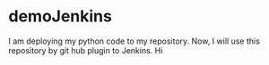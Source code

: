 # demoJenkins
I am deploying my python code to my repository. Now, I will use this repository by git hub plugin to Jenkins. Hi
